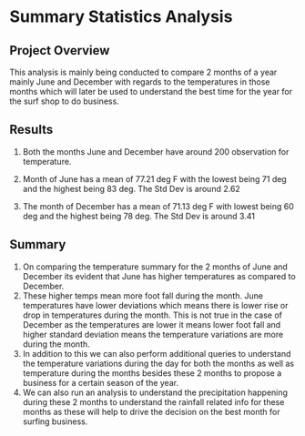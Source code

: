# Summary Statistics Analysis

## Project Overview
This analysis is mainly being conducted to compare 2 months of a year mainly June and December with regards to the temperatures in those months which will later be used to understand the best time for the year for the surf shop to do business.

## Results

1. Both the months June and December have around 200 observation for temperature. 
2. Month of June has a mean of 77.21 deg F with the lowest being 71 deg and the highest being 83 deg. The Std Dev is around 2.62


3. The month of December has a mean of 71.13 deg F with lowest being 60 deg and the highest being 78 deg. The Std Dev is around 3.41


## Summary

1. On comparing the temperature summary for the 2 months of June and December its evident that June has higher temperatures as compared to December.
2. These higher temps mean more foot fall during the month. June temperatures have lower deviations which means there is lower rise or drop in temperatures during the month. This is not true in the case of December as the temperatures are lower it means lower foot fall and higher standard deviation means the temperature variations are more during the month.
3. In addition to this we can also perform additional queries to understand the temperature variations during the day for both the months as well as temperature during the months besides these 2 months to propose a business for a certain season of the year.
4. We can also run an analysis to understand the precipitation happening during these 2 months to understand the rainfall related info for these months as these will help to drive the decision on the best month for surfing business.

